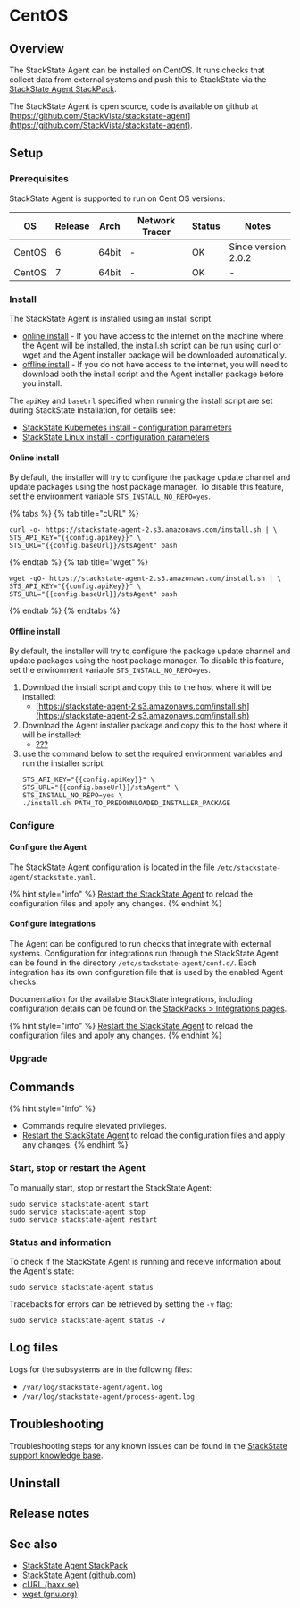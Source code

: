 # CentOS

## Overview

The StackState Agent can be installed on CentOS. It runs checks that collect data from external systems and push this to StackState via the [StackState Agent StackPack](/stackpacks/integrations/agent.md).

The StackState Agent is open source, code is available on github at [https://github.com/StackVista/stackstate-agent](https://github.com/StackVista/stackstate-agent).

## Setup 

### Prerequisites

StackState Agent is supported to run on Cent OS versions:

| OS | Release | Arch | Network Tracer| Status | Notes|
|----|---------|--------|--------|--------|--------|
| CentOS | 6 | 64bit | - | OK | Since version 2.0.2 |
| CentOS | 7 | 64bit | - | OK | - |

### Install

The StackState Agent is installed using an install script. 

* [online install](#online-install) - If you have access to the internet on the machine where the Agent will be installed, the install.sh script can be run using curl or wget and the Agent installer package will be downloaded automatically. 
* [offline install](#offline-install) - If you do not have access to the internet, you will need to download both the install script and the Agent installer package before you install.

The `apiKey` and `baseUrl` specified when running the install script are set during StackState installation, for details see:

* [StackState Kubernetes install - configuration parameters](/setup/installation/kubernetes_install/install_stackstate.md#generate-valuesyaml) 
* [StackState Linux install - configuration parameters](/setup/installation/linux_install/install_stackstate.md#configuration-options-required-during-install) 

#### Online install

By default, the installer will try to configure the package update channel and update packages using the host package manager. To disable this feature, set the environment variable `STS_INSTALL_NO_REPO=yes`.

{% tabs %}
{% tab title="cURL" %}
```text
curl -o- https://stackstate-agent-2.s3.amazonaws.com/install.sh | \
STS_API_KEY="{{config.apiKey}}" \
STS_URL="{{config.baseUrl}}/stsAgent" bash
```
{% endtab %}
{% tab title="wget" %}
```text
wget -qO- https://stackstate-agent-2.s3.amazonaws.com/install.sh | \
STS_API_KEY="{{config.apiKey}}" \
STS_URL="{{config.baseUrl}}/stsAgent" bash
```
{% endtab %}
{% endtabs %}

#### Offline install

By default, the installer will try to configure the package update channel and update packages using the host package manager. To disable this feature, set the environment variable `STS_INSTALL_NO_REPO=yes`.

1. Download the install script and copy this to the host where it will be installed:
   - [https://stackstate-agent-2.s3.amazonaws.com/install.sh](https://stackstate-agent-2.s3.amazonaws.com/install.sh)
2. Download the Agent installer package and copy this to the host where it will be installed:
   - [???]()
3. use the command below to set the required environment variables and run the installer script:
    ```text
    STS_API_KEY="{{config.apiKey}}" \
    STS_URL="{{config.baseUrl}}/stsAgent" \
    STS_INSTALL_NO_REPO=yes \
    ./install.sh PATH_TO_PREDOWNLOADED_INSTALLER_PACKAGE
    ```

### Configure

#### Configure the Agent

The StackState Agent configuration is located in the file `/etc/stackstate-agent/stackstate.yaml`.

{% hint style="info" %}
[Restart the StackState Agent](#start-stop-or-restart-the-agent) to reload the configuration files and apply any changes.
{% endhint %}

#### Configure integrations

The Agent can be configured to run checks that integrate with external systems. Configuration for integrations run through the StackState Agent can be found in the directory `/etc/stackstate-agent/conf.d/`. Each integration has its own configuration file that is used by the enabled Agent checks. 

Documentation for the available StackState integrations, including configuration details can be found on the [StackPacks > Integrations pages](/stackpacks/integrations/).

{% hint style="info" %}
[Restart the StackState Agent](#start-stop-or-restart-the-agent) to reload the configuration files and apply any changes.
{% endhint %}

### Upgrade


## Commands

{% hint style="info" %}
* Commands require elevated privileges.
* [Restart the StackState Agent](#start-stop-or-restart-the-agent) to reload the configuration files and apply any changes.
{% endhint %}

### Start, stop or restart the Agent

To manually start, stop or restart the StackState Agent:

```text
sudo service stackstate-agent start
sudo service stackstate-agent stop
sudo service stackstate-agent restart
```
### Status and information

To check if the StackState Agent is running and receive information about the Agent's state:

```text
sudo service stackstate-agent status
```

Tracebacks for errors can be retrieved by setting the `-v` flag:

```text
sudo service stackstate-agent status -v
```

## Log files

Logs for the subsystems are in the following files:

* `/var/log/stackstate-agent/agent.log`
* `/var/log/stackstate-agent/process-agent.log`

## Troubleshooting

Troubleshooting steps for any known issues can be found in the [StackState support knowledge base](https://support.stackstate.com/hc/en-us/search?category=360002777619&filter_by=knowledge_base&query=agent).

## Uninstall


## Release notes


## See also

* [StackState Agent StackPack](/stackpacks/integrations/agent.md)
* [StackState Agent \(github.com\)](https://github.com/StackVista/stackstate-agent)
* [cURL \(haxx.se\)](https://curl.haxx.se)
* [wget \(gnu.org\)](https://www.gnu.org/software/wget/)